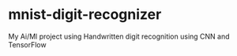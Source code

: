 # mnist-digit-recognizer
My Ai/Ml project using Handwritten digit recognition using CNN and TensorFlow
